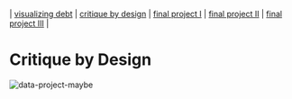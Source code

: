 | [visualizing debt](visualizing-government-debt) | [critique by design](critique-by-design) | [final project I](final-project-part-one) | [final project II](final-project-part-two) | [final project III](final-project-part-three) |

# Critique by Design
![data-project-maybe](data-project-maybe.jpg)

<div class="flourish-embed flourish-chart" data-src="visualisation/12677254"><script src="https://public.flourish.studio/resources/embed.js"></script></div>
